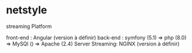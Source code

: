 # netstyle
streaming Platform

front-end : Angular (version à définir)
back-end : symfony (5.1)
=> php (8.0)
=> MySQl ()
=> Apache (2.4)
Server Streaming: NGINX (version à définir)
